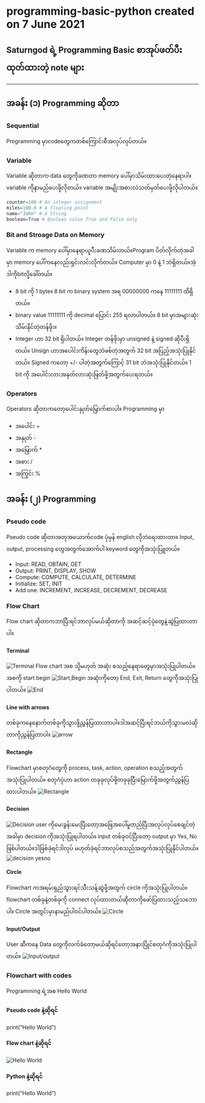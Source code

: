 # programming-basic-python created on 7 June 2021
## Saturngod ရဲ့ Programming Basic စာအုပ်ဖတ်ပီးထုတ်ထားတဲ့ note များ
-------------------------------------------------------------
## အခန်း (၁) Programming ဆိုတာ
### Sequential
Programming မှာcodeတွေကတစ်ကြောင်းစီအလုပ်လုပ်တယ်။
### Variable
Variable ဆိုတာက data တွေကိုခဏတာ memory ပေါ်မှာသိမ်းထားပေးတဲ့နေရာပါ။ variable ကိုနာမည်ပေးဖို့လိုတယ်။ variable အမျိုးအစားလဲသတ်မှတ်ပေးဖို့လိုပါတယ်။
```python
counter=100 # An integer assignment
miles=100.0 # A floating point
name="John" # A String
boolean=True # Boolean value True and False only
```
### Bit and Stroage Data on Memory
Variable က memory ပေါ်မှာနေရာယူပီးခဏသိမ်းတယ်။Program ပိတ်လိုက်တဲ့အခါမှာ memory ပေါ်ကနေလည်းရှင်းလင်းလိုက်တယ်။ Computer မှာ 0 နဲ့ 1 ဘဲရှိတယ်။အဲ့ဒါကိုbitလို့ခေါ်တယ်။
* 8 bit ကို 1 byte။ 8 bit က binary system အရ 00000000 ကနေ 11111111 ထိရှိတယ်။
* binary value 11111111 ကို decimal ပြောင်း 255 ရလာပါတယ်။ 8 bit မှာအများဆုံးသိမ်းနိုင်တဲ့တန်ဖိုး။
* Integer ဟာ 32 bit ရှိပါတယ်။ Integer တန်ဖိုးမှာ unsigned နဲ့ signed ဆိုပီးရှိတယ်။ Unsign ဟာအပေါင်းကိန်းတွေဘဲဖစ်တဲ့အတွက် 32 bit အပြည့်အသုံးပြုနိုင်တယ်။ Signed ကတော့ +/- ပါတဲ့အတွက်ကြောင့် 31 bit ဘဲအသုံးပြုနိုင်တယ်။ 1 bit ကို အပေါင်းလားအနုတ်လားဆုံးဖြတ်ဖို့အတွက်ပေးရတယ်။

### Operators
Operators ဆိုတာကတော့ပေါင်းနှုတ်မြှောက်စားပါ။ Programming မှာ
* အပေါင်း +
* အနှုတ် -
* အမြှောက် * 
* အစား /
* အကြွင်း % 

## အခန်း (၂) Programming
### Pseudo code
Pseudo code ဆိုတာအတုအယောက်code ပုံမှန် english လိုဘဲရေးထားတာ။ Input, output, processing တွေအတွက်အောက်ပါ keyword တွေကိုအသုံးပြူတယ်။
* Input: READ, OBTAIN, GET
* Output: PRINT, DISPLAY, SHOW
* Compute: COMPUTE, CALCULATE, DETERMINE
* Initialize: SET, INIT
* Add one: INCREMENT, INCREASE, DECREMENT, DECREASE

### Flow Chart
Flow chart ဆိုတာကဘာပြီးရင်ဘာလုပ်မယ်ဆိုတာကို အဆင့်ဆင့်ပုံတွေနဲ့ဆွဲပြထားတာပါ။
#### Terminal
![Terminal](/image-note/terminal.png)
Flow chart အစ သို့မဟုတ် အဆုံး စသည့်နေရာတွေမှာအသုံးပြုပါတယ်။
အစကို start begin
![Start,Begin](/image-note/start-begin.png)
အဆုံးကိုတော့ End, Exit, Return တွေကိုအသုံးပြုပါတယ်။
![End](/image-note/end.png)

#### Line with arrows
တစ်ခုကနေနောက်တစ်ခုကိုသွားဖို့ညွှန်ပြထားတာပါ။ဒါအဆင့်ပြီးရင်ဘယ်ကိုသွားမလဲဆိုတာကိုညွှန်ပြတာပါ။
![arrow](/image-note/arrow.png)

#### Rectangle
Flowchart မှာစတုဂံတွေကို process, task, action, operation စသည့်အတွက်အသုံးပြုပါတယ်။ စတုဂံပုံဟာ action တခုခုလုပ်ဖို့တခုခုပြီးမြောက်ဖို့အတွက်ညွှန်ပြထားပါတယ်။
![Rectangle](/image-note/rectangle.png)

#### Decision
![Decision](/image-note/decision.png)
user ကိုမေးခွန်းမေးပြီးတော့အဖြေအပေါ်မူတည်ပြီးအလုပ်လုပ်စေချင်တဲ့အခါမှာ decision ကိုအသုံးပြုရပါတယ်။ input တစ်ခုဝင်ပြီးတော့ output မှာ Yes, No ဖြစ်ပါတယ်။ဒါဖြစ်ခဲ့ရင်ဒါလုပ် မဟုတ်ခဲ့ရင်ဘာလုပ်စသည်အတွက်အသုံးပြုနိုင်ပါတယ်။
![decision yesno](/image-note/yesno.png)

#### Circle
Flowchart ကအရမ်းရှည်သွားရင်သီးသန့်ဆွဲဖို့အတွက် circle ကိုအသုံးပြုပါတယ်။ flowchart တစ်ခုနဲ့တစ်ခုကို connect လုပ်ထားတယ်ဆိုတာကိုဖော်ပြထားသည့်သဘောပါ။ Circle အတွင်းမှာနာမည်ပါဝင်ပါတယ်။
![Circle](/image-note/circle.png)

#### Input/Output
User ဆီကနေ Data တွေကိုလက်ခံတော့မယ်ဆိုရင်တော့အနားပြိုင်စတုဂံကိုအသုံးပြုပါတယ်။
![Input/output](/image-note/input.png)

### Flowchart with codes
Programming ရဲ့အစ Hello World

#### Pseudo code နဲ့ဆိုရင်
print("Hello World")

#### Flow chart နဲ့ဆိုရင်
![Hello World](/image-note/helloworld.png)

#### Python နဲ့ဆိုရင်
print("Hello World")